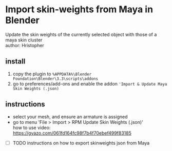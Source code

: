 # Import skin-weights from Maya in Blender
Update the skin weights of the currently selected object with those of a maya skin cluster  
author: Hristopher

## install
1. copy the plugin to `%APPDATA%\Blender Foundation\Blender\3.3\scripts\addons`
2. go to preferences/add-ons and enable the addon `'Import & Update Maya Skin Weights (.json)`

## instructions
- select your mesh, and ensure an armature is assigned
- go to menu 'File > Import > RPM Update Skin Weights (.json)'  
how to use video: https://gyazo.com/061fd164fc98f7b4f70ebef499f83185
- [ ] TODO instructions on how to export skinweights json from Maya

